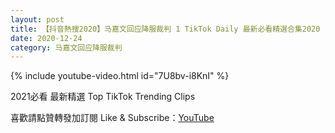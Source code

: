 ```yaml
---
layout: post
title: 【抖音熱搜2020】马嘉文回应降服裁判 1 TikTok Daily 最新必看精選合集2020 12 24
date: 2020-12-24
category: 马嘉文回应降服裁判
---
```


{% include youtube-video.html id="7U8bv-i8KnI" %}

2021必看 最新精選 Top TikTok Trending Clips

喜歡請點贊轉發加訂閱 Like & Subscribe：[YouTube](https://www.youtube.com/channel/UCAoR7VcanIPd04uEq_GIylA/videos)

